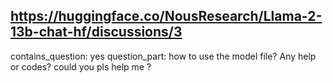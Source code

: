 ## https://huggingface.co/NousResearch/Llama-2-13b-chat-hf/discussions/3

contains_question: yes
question_part: how to use the model file?
Any help  or codes?
could you pls help me ?